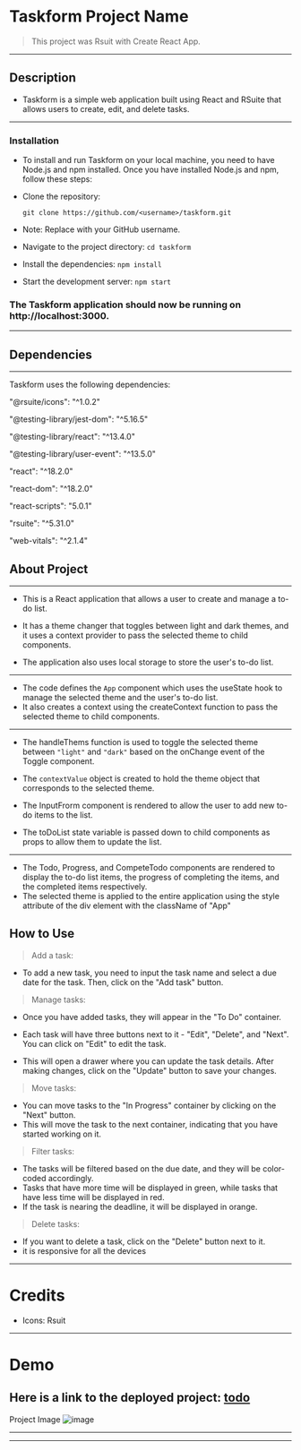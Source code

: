 # Taskform Project Name

> This project was Rsuit with Create React App.

---

## Description

- Taskform is a simple web application built using React and RSuite that allows users to create, edit, and delete tasks.

---

### Installation

- To install and run Taskform on your local machine, you need to have Node.js and npm installed. Once you have installed Node.js and npm, follow these steps:
- Clone the repository:

  `git clone https://github.com/<username>/taskform.git`

- Note: Replace <username> with your GitHub username.

- Navigate to the project directory:
  `cd taskform`
- Install the dependencies:
  `npm install`
- Start the development server:
  `npm start`

### The Taskform application should now be running on http://localhost:3000.

---

## Dependencies

---

Taskform uses the following dependencies:

"@rsuite/icons": "^1.0.2"

"@testing-library/jest-dom": "^5.16.5"

"@testing-library/react": "^13.4.0"

"@testing-library/user-event": "^13.5.0"

"react": "^18.2.0"

"react-dom": "^18.2.0"

"react-scripts": "5.0.1"

"rsuite": "^5.31.0"

"web-vitals": "^2.1.4"

## About Project

---

- This is a React application that allows a user to create and manage a to-do list.

- It has a theme changer that toggles between light and dark themes, and it uses a context provider to pass the selected theme to child components.
- The application also uses local storage to store the user's to-do list.

---

- The code defines the `App` component which uses the useState hook to manage the selected theme and the user's to-do list.
- It also creates a context using the createContext function to pass the selected theme to child components.

---

- The handleThems function is used to toggle the selected theme between `"light"` and `"dark"` based on the onChange event of the Toggle component.
- The `contextValue` object is created to hold the theme object that corresponds to the selected theme.

- The InputFrorm component is rendered to allow the user to add new to-do items to the list.
- The toDoList state variable is passed down to child components as props to allow them to update the list.

---

- The Todo, Progress, and CompeteTodo components are rendered to display the to-do list items, the progress of completing the items, and the completed items respectively.
- The selected theme is applied to the entire application using the style attribute of the div element with the className of "App"

## How to Use

> Add a task:

- To add a new task, you need to input the task name and
  select a due date for the task. Then, click on the "Add task" button.

> Manage tasks:

- Once you have added tasks, they will appear in the "To Do" container.

- Each task will have three buttons next to it - "Edit", "Delete", and "Next". You can click on "Edit" to edit the task.
- This will open a drawer where you can update the task details. After making changes, click on the "Update" button to save your changes.

> Move tasks:

- You can move tasks to the "In Progress" container by clicking on the "Next" button.
- This will move the task to the next container, indicating that you have started working on it.

> Filter tasks:

- The tasks will be filtered based on the due date, and they will be color-coded accordingly.
- Tasks that have more time will be displayed in green, while tasks that have less time will be displayed in red.
- If the task is nearing the deadline, it will be displayed in orange.

> Delete tasks:

- If you want to delete a task, click on the "Delete" button next to it.
- it is responsive for all the devices
---

# Credits

- Icons: Rsuit

---

# Demo

## Here is a link to the deployed project: [todo](https://todo-8733fe.netlify.app/)

Project Image
![image](https://user-images.githubusercontent.com/69744397/231968249-9fc9206f-e111-499c-9873-0d389d7297f6.png)


---

---
